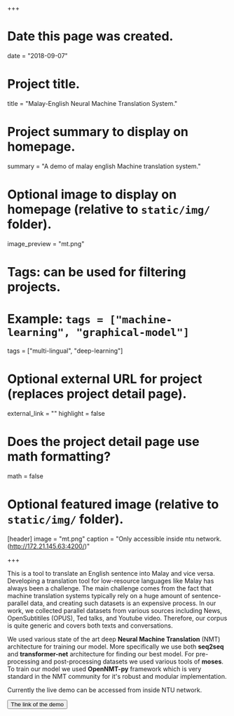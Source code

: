 +++
# Date this page was created.
date = "2018-09-07"

# Project title.
title = "Malay-English Neural Machine Translation System."

# Project summary to display on homepage.
summary = "A demo of malay english Machine translation system."

# Optional image to display on homepage (relative to `static/img/` folder).
image_preview = "mt.png"

# Tags: can be used for filtering projects.
# Example: `tags = ["machine-learning", "graphical-model"]`
tags = ["multi-lingual", "deep-learning"]

# Optional external URL for project (replaces project detail page).
external_link = ""
highlight = false
# Does the project detail page use math formatting?
math = false

# Optional featured image (relative to `static/img/` folder).
[header]
image = "mt.png"
caption = "Only accessible inside ntu network. (http://172.21.145.63:4200/)"

+++

This is a tool to translate an English sentence into Malay and vice versa. Developing a translation tool for low-resource languages like Malay has always been a challenge. The main challenge comes from the fact that machine translation systems typically rely on a huge amount of sentence-parallel data, and creating such datasets is an expensive process. In our work, we collected parallel datasets from various sources including News, OpenSubtitiles (OPUS), Ted talks, and Youtube video. Therefore, our corpus is quite generic and covers both texts and conversations.

We used various state of the art deep **Neural Machine Translation** (NMT) architecture for training our model. More specifically we use both **seq2seq** and **transformer-net** architecture for finding our best model. For pre-processing and post-processing datasets we used various tools of **moses**. To train our model we used **OpenNMT-py** framework which is very standard in the NMT community for it's robust and modular implementation.

Currently the live demo can be accessed from inside NTU network.
<form action="http://172.21.145.63:4200">
    <input type="submit" value="The link of the demo" />
</form>
